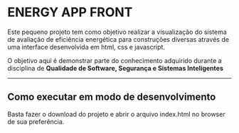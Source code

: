 # ENERGY APP FRONT

Este pequeno projeto tem como objetivo realizar a visualização do sistema de avaliação de eficiência energética para construções diversas através de uma interface desenvolvida em html, css e javascript.

O objetivo aqui é demonstrar parte do conhecimento adquirido durante a disciplina de **Qualidade de Software, Segurança e Sistemas Inteligentes** 

---
## Como executar em modo de desenvolvimento

Basta fazer o download do projeto e abrir o arquivo index.html no browser de sua preferência.